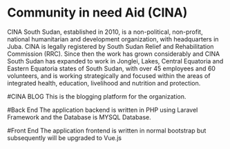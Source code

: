 # Community in need Aid (CINA)

CINA South Sudan, established in 2010, is a non-political, non-profit, national humanitarian and development organization, with headquarters in Juba. CINA is legally registered by South Sudan Relief and Rehabilitation Commission (RRC). Since then the work has grown considerably and CINA South Sudan has expanded to work in Jonglei, Lakes, Central Equatoria and Eastern Equatoria states of South Sudan, with over 45 employees and 60 volunteers, and is working strategically and focused within the areas of integrated health, education, livelihood and nutrition and protection.

#CINA BLOG
This is the blogging platform for the organization.

#Back End
The application backend is written in PHP using Laravel Framework and the Database is MYSQL Database.

#Front End
The application frontend is written in normal bootstrap but subsequently will be upgraded to Vue.js
